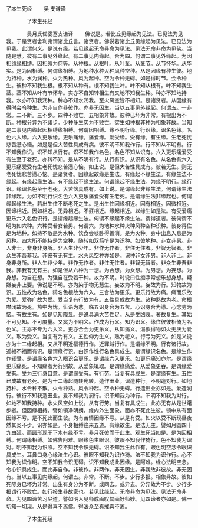   了本生死经
　　吴 支谦译




　　　　了本生死经

　　　　吴月氏优婆塞支谦译
　　佛说是。若比丘见缘起为见法。已见法为见我。于是贤者舍利弗谓诸比丘言。诸贤者。佛说若诸比丘见缘起为见法。已见法为见我。此谓何义。是说有缘。若见缘起无命非命为见法。见法无命非命为见佛。当随是慧。彼有二事见外缘起。有二事见内缘起。合为四。何谓二事见外缘起。为因相缚缘相缚。因相缚为何等。从种根。从根叶。从叶茎。从茎节。从节怀华。从华实。是为因相缚。何谓缘相缚。为地种水种火种风种空种。从是因缘有种生彼。地为持种。水为润种。火为热种。风为起种。空为令种无碍。如是得时节。会令种生。彼种不知我生根。根不知从种有。根不知我生叶。叶不知从根有。叶不知我生茎。茎不知从叶有节怀华。实亦不自知转相生有又地不知我生种。种亦不知地持我。水亦不知我润种。种亦不知水润我。至火风空皆不相知。是诸贤者。从因缘有得时会令种生。为非自作非彼作。亦非无因生。当以五事见外缘起。何谓五。一非常。二不断。三不步。四种不败亡。五相象非故。彼种已坏为非常。有根出为不断。种根分异为不躇步。少种多生实为不败亡。实生如种根非种为相象非故。当知是二事见内缘起因相缚缘相缚。何谓因相缚。缘不明行缘。行识缘。识名色缘。名色六入缘。六入更乐缘。更乐痛缘。痛爱缘。爱受缘。受有缘。有生缘。生老死忧悲苦懑心恼。如是是但大苦性具成有病。彼不明不知我作行。行不知从不明有。行不知我作识。识不知从行有。识不知我作名色。名色不知从识有。六入更乐痛爱受有生至于老死。亦转不知。是从不明有行。从行有识。从识有名色。从名色有六入更乐痛爱受有生老死忧悲苦懑心恼。如上说。是但大苦性具成有。彼若无生。则无老死忧悲苦懑心恼。是诸贤者。因缘起故缘是生法。有缘起不缘生法。有缘生法不缘起。有缘起缘生法。有不缘起不缘生法。何谓缘起不缘生法。为缘不明行。缘行识。缘识名色至于老死。大苦恼具成有。如上说。是谓缘起非缘生法。何谓缘生法非缘起。为如不明行识名色六入更乐痛爱受有生老死。是谓缘生法非缘起也。何谓缘起缘生法。若出生住不断老死之生。是出生住因缘相近。因有相近。因微相近。因谛相近。因如相近。无异相近。不狂相近。缘起相近。以缘生如是法。有受爱痛更乐六入名色识行。是谓缘起缘生法。何谓不缘起不缘生法。谓得道者。彼何谓不明为如六种。六种受若女若男。何谓六。为地种水种火种风种空种识种。彼身得住是为地种。如持不散是为水种。饮食尝啖卧得善消。是为火种。身中出息入息是为风种。四大所不能持是为空种。随转如双箭笮是为识种。如彼地种。非女非男。非人非士。非身非身所。非人生非少年。非作无作者。非住无住者。非智无智者。非众生非吾非我。非彼有无有主。水火风空种亦如是。识种非女非男。非人非士。非身非身所。非人生非少年。非作无作者。非住无住者。非智无智者。非众生非吾非我。非我有无有主。如是但从六种为一想。为合想。为女想。为男想。为妄想。为身想。为自在想。为强自在受若干种。故为不明。时说曰性痴净常想乐想身想。疑嫌妄非上要。佛说是不明。亦为染于物无慧生。妄故为不明。妄故为行。知物故为识。五性故为名色。猗名色根故为六入。三合故为更乐。更乐行故为痛。痛而乐故为爱。爱弥广故为受。受当复有行故为有。五性具成故为生。诸种熟故为老。命根噤闭故为死。热中为忧。诳语为悲。临五识身合为五苦。心识身合为懑。心念劳为恼。有故生有。如是见知障显。是说具满大苦性足。从是受凶衰。著故复生。其始不可见知。不可度量。又冥为不明义。作成为行义。知为识义。缘住彼彼相倚为名色义。主亦不专为六入义。更亦合会为更乐义。从知痛义。渴欲得物如火无厌为爱义。取为受义。当复有为有义。五性仰为生义。熟为老义。行亏为死义。如是义说亦为十二缘起相。又从不明近福德行作。近罪贼行作。是谓缘不明。行有诸行故。近福不福而有识。是谓缘行识。由识作性行名色具成生。是谓缘识名色。是缘生作作辄受。是谓缘名色六入眼识会更乐。是谓缘六入更乐。如更乐痛知亦尔。是谓缘更乐痛死。不知痛者为行别故。从爱象辄取。是谓缘痛爱。从爱象更吞。是谓缘爱受有。受为三行身口意。是谓缘受有。有行劳。当复有具成生。是谓缘有生。五性已成故有老死。是为十二缘起随转宛转。造作田业。识造种行。不明造对行。如地持种。水令种不散。火令种熟。风令种起。空令种无碍。行造田业亦如是。爱造润行。彼行不知我造田业。爱不知我为润行。识不知我为种行。不明不知我为对行。如地不知我持种。水火风空如上说。从有行劳。当复有具成生。此亦无有从是世躇步者。但因缘相持。譬如镜净明朗。缘内外生面象。面亦不死此生彼。镜中从有面因缘不亏。是不死此而生彼。为有苦情因缘不亏。从是有受。如火以受不断现昼夜然其炎不步。识亦如是。不身相缚往来五道。有缘故生。是法无主。譬如月圆四十九由延。而圆形现于下水有缘不亏。非月死彼而于此生。观生死当如是。是为因相缚。何谓缘相缚。如佛告阿难。眼缘色生眼识。彼眼不知我作猗行。色不知我为识对。明不知我为识照。空不知我令识无碍。识不知我生此作有。眼色明空念令眼识具成生。耳鼻口身心缘法生心识。彼眼不知我为识作猗。法不知我为识作行。心不知我为识作明。空不知我令识无碍。识不知我成此因缘。是阿难。缘心法明空念。令心识具成生。而此非自作。非彼作。非两作。非无因生。非我故非彼故。非无因有。当以五事见内缘起。何谓五。非常。不断。不步。少行多报。相象非故。彼如死际身已坏为非常。出生有身分为不断。或同去。或异去。分异故为不步。少行多报谓行不败亡。如行报生非故家也。若见此缘起。无命非命为见法。见法无命非命。为见四谛苦习尽道。譬如明人见师成画叹其画好师妙。见四谛者亦如是。佛一切知一切现。从是得喜不离佛。得法众至真戒喜不离。

　　　　了本生死经


